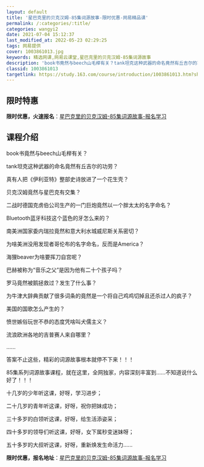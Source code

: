 ```yaml
---
layout: default
title: '星巴克里的贝克汉姆-85集词源故事-限时优惠-网易精品课'
permalink: /:categories/:title/
categories: wangyi2
date: 2021-07-04 15:12:37
last_modified_at: 2022-05-23 02:29:25
tags: 网易提供
cover: 1003861013.jpg
keywords: 精选网课,网易云课堂,星巴克里的贝克汉姆-85集词源故事
description: 'book书竟然与beech山毛榉有关？tank坦克这种武器的命名竟然有丘吉尔的功劳？真有人把《伊利亚特》整部史诗放进了一'
classid: 1003861013
targetlink: https://study.163.com/course/introduction/1003861013.htm?share=1&shareId=1025206652&utm_campaign=share&utm_medium=iphoneShare&utm_source=&utm_u=1025206652
---
```


## 限时特惠

**限时优惠，火速报名**：[星巴克里的贝克汉姆-85集词源故事-报名学习](https://study.163.com/course/introduction/1003861013.htm?share=1&shareId=1025206652&utm_campaign=share&utm_medium=iphoneShare&utm_source=&utm_u=1025206652)

## 课程介绍

book书竟然与beech山毛榉有关？

tank坦克这种武器的命名竟然有丘吉尔的功劳？

真有人把《伊利亚特》整部史诗放进了一个花生壳？

贝克汉姆竟然与星巴克有交集？

二战时德国克虏伯公司生产的一门巨炮竟然以一个胖太太的名字命名？

Bluetooth蓝牙科技这个蓝色的牙怎么来的？

南美洲国家委内瑞拉竟然和意大利水城威尼斯关系密切？

为啥美洲没用发现者哥伦布的名字命名，反而是America？

海狸beaver为啥要挥刀自宫呢？

巴赫被称为“音乐之父”是因为他有二十个孩子吗？

罗马竟然被鹅拯救过？发生了什么事？

为牛津大辞典贡献了很多词条的竟然是一个将自己鸡鸡切掉且还杀过人的疯子？

美国的国歌怎么产生的？

愤世嫉俗玩世不恭的态度凭啥叫犬儒主义？

流浪欧洲各地的吉普赛人来自哪里？

......

答案不止这些，精彩的词源故事根本就停不下来！！！

85集系列词源故事课程，就在这里，全网独家，内容深刻丰富到......不知道说什么好了！！！

十几岁的少年听这课，好呀，学习进步；

二十几岁的青年听这课，好呀，祝你把妹成功；

三十多岁的白领听这课，好呀，给生活添姿采；

四十多岁的领导们听这课，好呀，女下属秒变迷妹呀；

五十多岁的大叔听这课，好呀，重新焕发生命活力......

**限时优惠，报名地址**：[星巴克里的贝克汉姆-85集词源故事-报名学习](https://study.163.com/course/introduction/1003861013.htm?share=1&shareId=1025206652&utm_campaign=share&utm_medium=iphoneShare&utm_source=&utm_u=1025206652)


